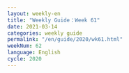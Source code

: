 ```yaml
---
layout: weekly-en
title: "Weekly Guide：Week 61"
date: 2021-03-14
categories: weekly guide
permalink: "/en/guide/2020/wk61.html"
weekNum: 62
language: English
cycle: 2020
---
```

